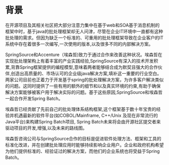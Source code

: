 # 背景

在开源项目及其相关社区把大部分注意力集中在基于web和SOA基于消息机制的框架中时，基于java的批处理框架却无人问津，尽管在企业IT环境中一直都有这种批处理的需求。但因为缺乏一个标准的、可重用的批处理框架导致在企业客户的IT系统中存在着很多一次编写,一次使用的版本,以及很多不同的内部解决方案。

SpringSource和Accenture（埃森哲)致力于通过合作来改善这种状况。埃森哲在实现批处理架构上有着丰富的产业实践经验,SpringSource有深入的技术开发积累,背靠Spring框架提供的编程模型,意味着两者能够结合成为默契且强大的合作伙伴,创造出高质量的、市场认可的企业级java解决方案,填补这一重要的行业空白。两家公司目前也正着力于开发基于spring的批处理解决方案，为许多客户解决类似的问题。这同时提供了一些有用的额外的细节和以及真实环境的约束,有助于确保解决方案能够被客户用于解决实际的问题。基于这些原因,SpringSource和埃森哲一起合作开发Spring Batch。

埃森哲已经贡献了先前自己的批处理体系结构框架,这个框架基于数十年宝贵的经验并机遇最新的软件平台(如COBOL/Mainframe, C++/Unix 及现在非常流行的Java平台)来构建Spring Batch项目, Spring Batch未来将会由开源社区提交者来驱动项目的开发,增强,以及未来的路线图。

埃森哲咨询公司与SpringSource合作的目标是促进软件处理方法、框架和工具的标准化改进，并在创建批处理应用时能够持续影响企业用户。企业和政府机构希望为他们提供标准的、经验证过的解决方案，而他们的企业系统也将受益于Spring Batch。

